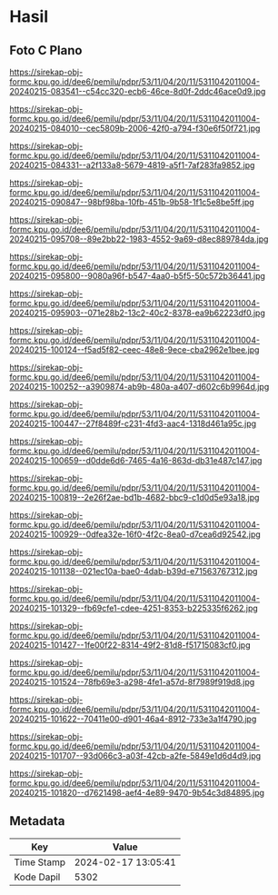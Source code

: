 # Hasil

## Foto C Plano

https://sirekap-obj-formc.kpu.go.id/dee6/pemilu/pdpr/53/11/04/20/11/5311042011004-20240215-083541--c54cc320-ecb6-46ce-8d0f-2ddc46ace0d9.jpg

https://sirekap-obj-formc.kpu.go.id/dee6/pemilu/pdpr/53/11/04/20/11/5311042011004-20240215-084010--cec5809b-2006-42f0-a794-f30e6f50f721.jpg

https://sirekap-obj-formc.kpu.go.id/dee6/pemilu/pdpr/53/11/04/20/11/5311042011004-20240215-084331--a2f133a8-5679-4819-a5f1-7af283fa9852.jpg

https://sirekap-obj-formc.kpu.go.id/dee6/pemilu/pdpr/53/11/04/20/11/5311042011004-20240215-090847--98bf98ba-10fb-451b-9b58-1f1c5e8be5ff.jpg

https://sirekap-obj-formc.kpu.go.id/dee6/pemilu/pdpr/53/11/04/20/11/5311042011004-20240215-095708--89e2bb22-1983-4552-9a69-d8ec889784da.jpg

https://sirekap-obj-formc.kpu.go.id/dee6/pemilu/pdpr/53/11/04/20/11/5311042011004-20240215-095800--9080a96f-b547-4aa0-b5f5-50c572b36441.jpg

https://sirekap-obj-formc.kpu.go.id/dee6/pemilu/pdpr/53/11/04/20/11/5311042011004-20240215-095903--071e28b2-13c2-40c2-8378-ea9b62223df0.jpg

https://sirekap-obj-formc.kpu.go.id/dee6/pemilu/pdpr/53/11/04/20/11/5311042011004-20240215-100124--f5ad5f82-ceec-48e8-9ece-cba2962e1bee.jpg

https://sirekap-obj-formc.kpu.go.id/dee6/pemilu/pdpr/53/11/04/20/11/5311042011004-20240215-100252--a3909874-ab9b-480a-a407-d602c6b9964d.jpg

https://sirekap-obj-formc.kpu.go.id/dee6/pemilu/pdpr/53/11/04/20/11/5311042011004-20240215-100447--27f8489f-c231-4fd3-aac4-1318d461a95c.jpg

https://sirekap-obj-formc.kpu.go.id/dee6/pemilu/pdpr/53/11/04/20/11/5311042011004-20240215-100659--d0dde6d6-7465-4a16-863d-db31e487c147.jpg

https://sirekap-obj-formc.kpu.go.id/dee6/pemilu/pdpr/53/11/04/20/11/5311042011004-20240215-100819--2e26f2ae-bd1b-4682-bbc9-c1d0d5e93a18.jpg

https://sirekap-obj-formc.kpu.go.id/dee6/pemilu/pdpr/53/11/04/20/11/5311042011004-20240215-100929--0dfea32e-16f0-4f2c-8ea0-d7cea6d92542.jpg

https://sirekap-obj-formc.kpu.go.id/dee6/pemilu/pdpr/53/11/04/20/11/5311042011004-20240215-101138--021ec10a-bae0-4dab-b39d-e71563767312.jpg

https://sirekap-obj-formc.kpu.go.id/dee6/pemilu/pdpr/53/11/04/20/11/5311042011004-20240215-101329--fb69cfe1-cdee-4251-8353-b225335f6262.jpg

https://sirekap-obj-formc.kpu.go.id/dee6/pemilu/pdpr/53/11/04/20/11/5311042011004-20240215-101427--1fe00f22-8314-49f2-81d8-f51715083cf0.jpg

https://sirekap-obj-formc.kpu.go.id/dee6/pemilu/pdpr/53/11/04/20/11/5311042011004-20240215-101524--78fb69e3-a298-4fe1-a57d-8f7989f919d8.jpg

https://sirekap-obj-formc.kpu.go.id/dee6/pemilu/pdpr/53/11/04/20/11/5311042011004-20240215-101622--70411e00-d901-46a4-8912-733e3a1f4790.jpg

https://sirekap-obj-formc.kpu.go.id/dee6/pemilu/pdpr/53/11/04/20/11/5311042011004-20240215-101707--93d066c3-a03f-42cb-a2fe-5849e1d6d4d9.jpg

https://sirekap-obj-formc.kpu.go.id/dee6/pemilu/pdpr/53/11/04/20/11/5311042011004-20240215-101820--d7621498-aef4-4e89-9470-9b54c3d84895.jpg


## Metadata

| Key        | Value               |
| ---------- | ------------------- |
| Time Stamp | 2024-02-17 13:05:41 |
| Kode Dapil | 5302                |



